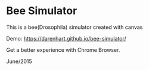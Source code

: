 # Bee Simulator

This is a bee(Drosophila) simulator created with canvas

Demo: https://darenhart.github.io/bee-simulator/

Get a better experience with Chrome Browser.

June/2015
